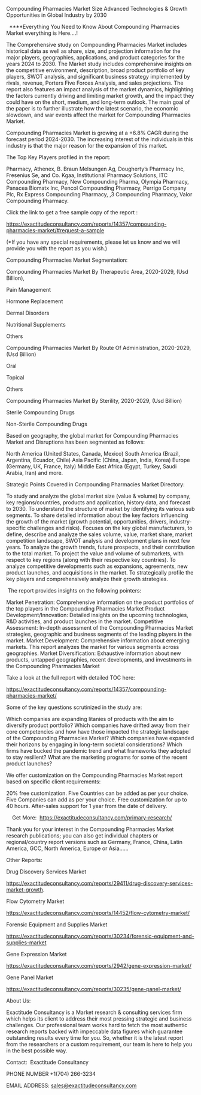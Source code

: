 Compounding Pharmacies Market Size Advanced Technologies & Growth Opportunities in Global Industry by 2030

  ****Everything You Need to Know About Compounding Pharmacies Market everything is Here....!

The Comprehensive study on Compounding Pharmacies Market includes historical data as well as share, size, and projection information for the major players, geographies, applications, and product categories for the years 2024 to 2030. The Market study includes comprehensive insights on the competitive environment, description, broad product portfolio of key players, SWOT analysis, and significant business strategy implemented by rivals, revenue, Porters Five Forces Analysis, and sales projections. The report also features an impact analysis of the market dynamics, highlighting the factors currently driving and limiting market growth, and the impact they could have on the short, medium, and long-term outlook. The main goal of the paper is to further illustrate how the latest scenario, the economic slowdown, and war events affect the market for Compounding Pharmacies Market.

Compounding Pharmacies Market is growing at a +6.8% CAGR during the forecast period 2024-2030. The increasing interest of the individuals in this industry is that the major reason for the expansion of this market.

The Top Key Players profiled in the report: 

Pharmacy, Athenex, B. Braun Melsungen Ag, Dougherty’s Pharmacy Inc, Fresenius Se, and Co. Kgaa, Institutional Pharmacy Solutions, ITC Compounding Pharmacy, New Compounding Pharma, Olympia Pharmacy, Panacea Biomatx Inc, Pencol Compounding Pharmacy, Perrigo Company Plc, Rx Express Compounding Pharmacy, ,3 Compounding Pharmacy, Valor Compounding Pharmacy.

Click the link to get a free sample copy of the report :

https://exactitudeconsultancy.com/reports/14357/compounding-pharmacies-market/#request-a-sample

(*If you have any special requirements, please let us know and we will provide you with the report as you wish.)

Compounding Pharmacies Market Segmentation:

Compounding Pharmacies Market By Therapeutic Area, 2020-2029, (Usd Billion),

Pain Management

Hormone Replacement

Dermal Disorders

Nutritional Supplements

Others

Compounding Pharmacies Market By Route Of Administration, 2020-2029, (Usd Billion)

Oral

Topical

Others

Compounding Pharmacies Market By Sterility, 2020-2029, (Usd Billion)

Sterile Compounding Drugs

Non-Sterile Compounding Drugs

Based on geography, the global market for Compounding Pharmacies Market and Disruptions has been segmented as follows:

North America (United States, Canada, Mexico)
South America (Brazil, Argentina, Ecuador, Chile)
Asia Pacific (China, Japan, India, Korea)
Europe (Germany, UK, France, Italy)
Middle East Africa (Egypt, Turkey, Saudi Arabia, Iran) and more.

Strategic Points Covered in Compounding Pharmacies Market Directory:

To study and analyze the global market size (value & volume) by company, key regions/countries, products and application, history data, and forecast to 2030.
To understand the structure of market by identifying its various sub segments.
To share detailed information about the key factors influencing the growth of the market (growth potential, opportunities, drivers, industry-specific challenges and risks).
Focuses on the key global manufacturers, to define, describe and analyze the sales volume, value, market share, market competition landscape, SWOT analysis and development plans in next few years.
To analyze the growth trends, future prospects, and their contribution to the total market.
To project the value and volume of submarkets, with respect to key regions (along with their respective key countries).
To analyze competitive developments such as expansions, agreements, new product launches, and acquisitions in the market.
To strategically profile the key players and comprehensively analyze their growth strategies.

 The report provides insights on the following pointers:

Market Penetration: Comprehensive information on the product portfolios of the top players in the Compounding Pharmacies Market
Product Development/Innovation: Detailed insights on the upcoming technologies, R&D activities, and product launches in the market.
Competitive Assessment: In-depth assessment of the Compounding Pharmacies Market strategies, geographic and business segments of the leading players in the market.
Market Development: Comprehensive information about emerging markets. This report analyzes the market for various segments across geographies.
Market Diversification: Exhaustive information about new products, untapped geographies, recent developments, and investments in the Compounding Pharmacies Market

Take a look at the full report with detailed TOC here:

https://exactitudeconsultancy.com/reports/14357/compounding-pharmacies-market/

Some of the key questions scrutinized in the study are:

Which companies are expanding litanies of products with the aim to diversify product portfolio?
Which companies have drifted away from their core competencies and how have those impacted the strategic landscape of the Compounding Pharmacies Market?
Which companies have expanded their horizons by engaging in long-term societal considerations?
Which firms have bucked the pandemic trend and what frameworks they adopted to stay resilient?
What are the marketing programs for some of the recent product launches?

We offer customization on the Compounding Pharmacies Market report based on specific client requirements:

20% free customization.
Five Countries can be added as per your choice.
Five Companies can add as per your choice.
Free customization for up to 40 hours.
After-sales support for 1 year from the date of delivery.

    Get More:  https://exactitudeconsultancy.com/primary-research/

Thank you for your interest in the Compounding Pharmacies Market research publications; you can also get individual chapters or regional/country report versions such as Germany, France, China, Latin America, GCC, North America, Europe or Asia……

Other Reports:

Drug Discovery Services Market

https://exactitudeconsultancy.com/reports/29411/drug-discovery-services-market-growth.

Flow Cytometry Market

https://exactitudeconsultancy.com/reports/14452/flow-cytometry-market/

Forensic Equipment and Supplies Market

https://exactitudeconsultancy.com/reports/30234/forensic-equipment-and-supplies-market

Gene Expression Market

https://exactitudeconsultancy.com/reports/2942/gene-expression-market/

Gene Panel Market

https://exactitudeconsultancy.com/reports/30235/gene-panel-market/

About Us:

Exactitude Consultancy is a Market research & consulting services firm which helps its client to address their most pressing strategic and business challenges. Our professional team works hard to fetch the most authentic research reports backed with impeccable data figures which guarantee outstanding results every time for you. So, whether it is the latest report from the researchers or a custom requirement, our team is here to help you in the best possible way.

Contact:  Exactitude Consultancy

PHONE NUMBER +1(704) 266-3234

EMAIL ADDRESS: sales@exactitudeconsultancy.com
